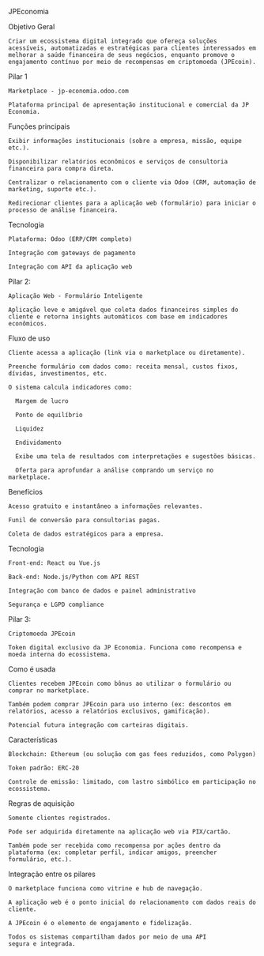 JPEconomia

  Objetivo Geral

    Criar um ecossistema digital integrado que ofereça soluções acessíveis, automatizadas e estratégicas para clientes interessados em melhorar a saúde financeira de seus negócios, enquanto promove o engajamento contínuo por meio de recompensas em criptomoeda (JPEcoin).

  Pilar 1

    Marketplace - jp-economia.odoo.com

    Plataforma principal de apresentação institucional e comercial da JP Economia.

  Funções principais

    Exibir informações institucionais (sobre a empresa, missão, equipe etc.).

    Disponibilizar relatórios econômicos e serviços de consultoria financeira para compra direta.

    Centralizar o relacionamento com o cliente via Odoo (CRM, automação de marketing, suporte etc.).

    Redirecionar clientes para a aplicação web (formulário) para iniciar o processo de análise financeira.

  Tecnologia
    
    Plataforma: Odoo (ERP/CRM completo)
  
    Integração com gateways de pagamento

    Integração com API da aplicação web

  Pilar 2: 
    
    Aplicação Web - Formulário Inteligente

    Aplicação leve e amigável que coleta dados financeiros simples do cliente e retorna insights automáticos com base em indicadores econômicos.

  Fluxo de uso

    Cliente acessa a aplicação (link via o marketplace ou diretamente).

    Preenche formulário com dados como: receita mensal, custos fixos, dívidas, investimentos, etc.

    O sistema calcula indicadores como:

      Margem de lucro

      Ponto de equilíbrio

      Liquidez

      Endividamento

      Exibe uma tela de resultados com interpretações e sugestões básicas.

      Oferta para aprofundar a análise comprando um serviço no marketplace.

Benefícios
  
    Acesso gratuito e instantâneo a informações relevantes.

    Funil de conversão para consultorias pagas.

    Coleta de dados estratégicos para a empresa.

Tecnologia

    Front-end: React ou Vue.js

    Back-end: Node.js/Python com API REST

    Integração com banco de dados e painel administrativo

    Segurança e LGPD compliance

  Pilar 3: 
  
    Criptomoeda JPEcoin
    
    Token digital exclusivo da JP Economia. Funciona como recompensa e moeda interna do ecossistema.

  Como é usada

    Clientes recebem JPEcoin como bônus ao utilizar o formulário ou comprar no marketplace.

    Também podem comprar JPEcoin para uso interno (ex: descontos em relatórios, acesso a relatórios exclusivos, gamificação).

    Potencial futura integração com carteiras digitais.

  Características

    Blockchain: Ethereum (ou solução com gas fees reduzidos, como Polygon)

    Token padrão: ERC-20

    Controle de emissão: limitado, com lastro simbólico em participação no ecossistema.

  Regras de aquisição

    Somente clientes registrados.

    Pode ser adquirida diretamente na aplicação web via PIX/cartão.

    Também pode ser recebida como recompensa por ações dentro da plataforma (ex: completar perfil, indicar amigos, preencher formulário, etc.).

  Integração entre os pilares

    O marketplace funciona como vitrine e hub de navegação.

    A aplicação web é o ponto inicial do relacionamento com dados reais do cliente.

    A JPEcoin é o elemento de engajamento e fidelização.

    Todos os sistemas compartilham dados por meio de uma API segura e integrada.
